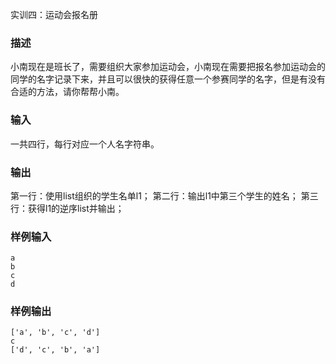 实训四：运动会报名册

### 描述

小南现在是班长了，需要组织大家参加运动会，小南现在需要把报名参加运动会的同学的名字记录下来，并且可以很快的获得任意一个参赛同学的名字，但是有没有合适的方法，请你帮帮小南。

### 输入

一共四行，每行对应一个人名字符串。

### 输出

第一行：使用list组织的学生名单l1；
第二行：输出l1中第三个学生的姓名；
第三行：获得l1的逆序list并输出；

### 样例输入

```
a
b
c
d
```

### 样例输出

```
['a', 'b', 'c', 'd']
c
['d', 'c', 'b', 'a']
```
